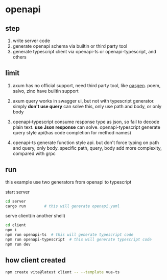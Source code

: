 # openapi

## step

1. write server code
1. generate openapi schema via builtin or third party tool
1. generate typescript client via openapi-ts or openapi-typescript, and others

## limit

1. axum has no official support, need third party tool, like [oasgen](https://github.com/kurtbuilds/oasgen).
poem, salvo, zino have builtin support

1. axum query works in swagger ui, but not with typescript generator. simply **don't use query** can solve this, only use path and body, or only body

1. openapi-typescript consume response type as json, so fail to decode plain text. **use Json response** can solve. openapi-typescript generate query style api(has code completion for method names)

1. openapi-ts generate function style api. but don't force typing on path and query, only body. specific path, query, body add more complexity, compared with grpc

## run

this example use two generators from openapi to typescript

start server

```sh
cd server
cargo run        # this will generate openapi.yaml
```

serve client(in another shell)

```sh
cd client
npm i
npm run openapi-ts  # this will generate typescript code
npm run openapi-typescript  # this will generate typescript code
npm run dev
```

## how client created

```sh
npm create vite@latest client -- --template vue-ts
```





